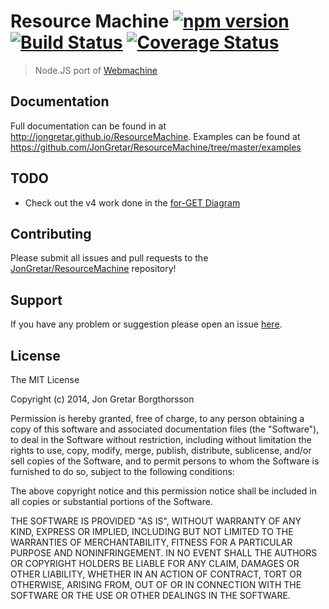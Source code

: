 # Resource Machine [![npm version](https://badge.fury.io/js/resource-machine.svg)](http://badge.fury.io/js/resource-machine) [![Build Status](https://secure.travis-ci.org/JonGretar/ResourceMachine.png?branch=master)](http://travis-ci.org/JonGretar/ResourceMachine) [![Coverage Status](https://coveralls.io/repos/JonGretar/ResourceMachine/badge.svg)](https://coveralls.io/r/JonGretar/ResourceMachine)

> Node.JS port of [Webmachine](https://github.com/basho/webmachine/)
>

## Documentation

Full documentation can be found in at http://jongretar.github.io/ResourceMachine.
Examples can be found at https://github.com/JonGretar/ResourceMachine/tree/master/examples

## TODO

 * Check out the v4 work done in the [for-GET Diagram](https://github.com/for-GET/http-decision-diagram)

## Contributing

Please submit all issues and pull requests to the [JonGretar/ResourceMachine](http://github.com/JonGretar/ResourceMachine) repository!

## Support

If you have any problem or suggestion please open an issue [here](https://github.com/JonGretar/ResourceMachine/issues).

## License

The MIT License

Copyright (c) 2014, Jon Gretar Borgthorsson

Permission is hereby granted, free of charge, to any person
obtaining a copy of this software and associated documentation
files (the "Software"), to deal in the Software without
restriction, including without limitation the rights to use,
copy, modify, merge, publish, distribute, sublicense, and/or sell
copies of the Software, and to permit persons to whom the
Software is furnished to do so, subject to the following
conditions:

The above copyright notice and this permission notice shall be
included in all copies or substantial portions of the Software.

THE SOFTWARE IS PROVIDED "AS IS", WITHOUT WARRANTY OF ANY KIND,
EXPRESS OR IMPLIED, INCLUDING BUT NOT LIMITED TO THE WARRANTIES
OF MERCHANTABILITY, FITNESS FOR A PARTICULAR PURPOSE AND
NONINFRINGEMENT. IN NO EVENT SHALL THE AUTHORS OR COPYRIGHT
HOLDERS BE LIABLE FOR ANY CLAIM, DAMAGES OR OTHER LIABILITY,
WHETHER IN AN ACTION OF CONTRACT, TORT OR OTHERWISE, ARISING
FROM, OUT OF OR IN CONNECTION WITH THE SOFTWARE OR THE USE OR
OTHER DEALINGS IN THE SOFTWARE.
